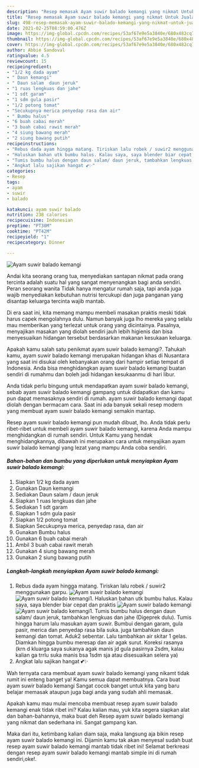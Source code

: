 ```yaml
---
description: "Resep memasak Ayam suwir balado kemangi yang nikmat Untuk Jualan"
title: "Resep memasak Ayam suwir balado kemangi yang nikmat Untuk Jualan"
slug: 498-resep-memasak-ayam-suwir-balado-kemangi-yang-nikmat-untuk-jualan
date: 2021-02-25T08:59:00.476Z
image: https://img-global.cpcdn.com/recipes/53af67e9e5a3840e/680x482cq70/ayam-suwir-balado-kemangi-foto-resep-utama.jpg
thumbnail: https://img-global.cpcdn.com/recipes/53af67e9e5a3840e/680x482cq70/ayam-suwir-balado-kemangi-foto-resep-utama.jpg
cover: https://img-global.cpcdn.com/recipes/53af67e9e5a3840e/680x482cq70/ayam-suwir-balado-kemangi-foto-resep-utama.jpg
author: Abbie Sandoval
ratingvalue: 4.5
reviewcount: 15
recipeingredient:
- "1/2 kg dada ayam"
- " Daun kemangi"
- " Daun salam  daun jeruk"
- "1 ruas lengkuas dan jahe"
- "1 sdt garam"
- "1 sdm gula pasir"
- "1/2 potong tomat"
- "Secukupnya merica penyedap rasa dan air"
- " Bumbu halus"
- "6 buah cabai merah"
- "3 buah cabai rawit merah"
- "4 siung bawang merah"
- "2 siung bawang putih"
recipeinstructions:
- "Rebus dada ayam hingga matang. Tiriskan lalu robek / suwir2 menggunakan garpu."
- "Haluskan bahan utk bumbu halus. Kalau saya, saya blender biar cepat dan praktis"
- "Tumis bumbu halus dengan daun salam/ daun jeruk, tambahkan lengkuas dan jahe (Digeprek dulu). Tumis hingga harum lalu masukan ayam suwir. Bumbui dengan garam, gula pasir, merica dan penyedap rasa bila suka. juga tambahkan daun kemangi dan tomat. Aduk2 sebentar. Lalu tambahkan air skitar 1 gelas. Diamkan hingga bumbu meresap dan air agak surut. Koreksi rasanya (krn d kluarga saya sukanya agak manis jd gula pasirnya 2sdm, kalau kalian ga trrlu suka manis bsa 1sdm sja atau disesuaikan selera ya)"
- "Angkat lalu sajikan hangat 💕✨"
categories:
- Resep
tags:
- ayam
- suwir
- balado

katakunci: ayam suwir balado 
nutrition: 238 calories
recipecuisine: Indonesian
preptime: "PT30M"
cooktime: "PT42M"
recipeyield: "1"
recipecategory: Dinner

---
```



![Ayam suwir balado kemangi](https://img-global.cpcdn.com/recipes/53af67e9e5a3840e/680x482cq70/ayam-suwir-balado-kemangi-foto-resep-utama.jpg)

Andai kita seorang orang tua, menyediakan santapan nikmat pada orang tercinta adalah suatu hal yang sangat menyenangkan bagi anda sendiri. Peran seorang  wanita Tidak hanya mengatur rumah saja, tapi anda juga wajib menyediakan kebutuhan nutrisi tercukupi dan juga panganan yang disantap keluarga tercinta wajib mantab.

Di era  saat ini, kita memang mampu membeli masakan praktis meski tidak harus capek mengolahnya dulu. Namun banyak juga lho mereka yang selalu mau memberikan yang terlezat untuk orang yang dicintainya. Pasalnya, menyajikan masakan yang diolah sendiri jauh lebih higienis dan bisa menyesuaikan hidangan tersebut berdasarkan makanan kesukaan keluarga. 



Apakah kamu salah satu penikmat ayam suwir balado kemangi?. Tahukah kamu, ayam suwir balado kemangi merupakan hidangan khas di Nusantara yang saat ini disukai oleh kebanyakan orang dari hampir setiap tempat di Indonesia. Anda bisa menghidangkan ayam suwir balado kemangi buatan sendiri di rumahmu dan boleh jadi hidangan kesukaanmu di hari libur.

Anda tidak perlu bingung untuk mendapatkan ayam suwir balado kemangi, sebab ayam suwir balado kemangi gampang untuk didapatkan dan kamu pun dapat memasaknya sendiri di rumah. ayam suwir balado kemangi dapat diolah dengan bermacam cara. Saat ini ada banyak sekali resep modern yang membuat ayam suwir balado kemangi semakin mantap.

Resep ayam suwir balado kemangi pun mudah dibuat, lho. Anda tidak perlu ribet-ribet untuk membeli ayam suwir balado kemangi, karena Anda mampu menghidangkan di rumah sendiri. Untuk Kamu yang hendak menghidangkannya, dibawah ini merupakan cara untuk menyajikan ayam suwir balado kemangi yang lezat yang mampu Anda coba sendiri.

<!--inarticleads1-->

##### Bahan-bahan dan bumbu yang diperlukan untuk menyiapkan Ayam suwir balado kemangi:

1. Siapkan 1/2 kg dada ayam
1. Gunakan  Daun kemangi
1. Sediakan  Daun salam / daun jeruk
1. Siapkan 1 ruas lengkuas dan jahe
1. Sediakan 1 sdt garam
1. Siapkan 1 sdm gula pasir
1. Siapkan 1/2 potong tomat
1. Siapkan Secukupnya merica, penyedap rasa, dan air
1. Gunakan  Bumbu halus
1. Gunakan 6 buah cabai merah
1. Ambil 3 buah cabai rawit merah
1. Gunakan 4 siung bawang merah
1. Gunakan 2 siung bawang putih




<!--inarticleads2-->

##### Langkah-langkah menyiapkan Ayam suwir balado kemangi:

1. Rebus dada ayam hingga matang. Tiriskan lalu robek / suwir2 menggunakan garpu.
<img src="https://img-global.cpcdn.com/steps/b479d23a4a986bfb/160x128cq70/ayam-suwir-balado-kemangi-langkah-memasak-1-foto.jpg" alt="Ayam suwir balado kemangi"><img src="https://img-global.cpcdn.com/steps/21bdfe611503b2f9/160x128cq70/ayam-suwir-balado-kemangi-langkah-memasak-1-foto.jpg" alt="Ayam suwir balado kemangi">1. Haluskan bahan utk bumbu halus. Kalau saya, saya blender biar cepat dan praktis
<img src="https://img-global.cpcdn.com/steps/8c99fb4c2b2d87b8/160x128cq70/ayam-suwir-balado-kemangi-langkah-memasak-2-foto.jpg" alt="Ayam suwir balado kemangi"><img src="https://img-global.cpcdn.com/steps/590224b90658d962/160x128cq70/ayam-suwir-balado-kemangi-langkah-memasak-2-foto.jpg" alt="Ayam suwir balado kemangi">1. Tumis bumbu halus dengan daun salam/ daun jeruk, tambahkan lengkuas dan jahe (Digeprek dulu). Tumis hingga harum lalu masukan ayam suwir. Bumbui dengan garam, gula pasir, merica dan penyedap rasa bila suka. juga tambahkan daun kemangi dan tomat. Aduk2 sebentar. Lalu tambahkan air skitar 1 gelas. Diamkan hingga bumbu meresap dan air agak surut. Koreksi rasanya (krn d kluarga saya sukanya agak manis jd gula pasirnya 2sdm, kalau kalian ga trrlu suka manis bsa 1sdm sja atau disesuaikan selera ya)
1. Angkat lalu sajikan hangat 💕✨




Wah ternyata cara membuat ayam suwir balado kemangi yang nikamt tidak rumit ini enteng banget ya! Kamu semua dapat membuatnya. Cara buat ayam suwir balado kemangi Sangat cocok banget untuk kita yang baru belajar memasak ataupun juga bagi anda yang sudah ahli memasak.

Apakah kamu mau mulai mencoba membuat resep ayam suwir balado kemangi enak tidak ribet ini? Kalau kalian mau, yuk kita segera siapkan alat dan bahan-bahannya, maka buat deh Resep ayam suwir balado kemangi yang nikmat dan sederhana ini. Sangat gampang kan. 

Maka dari itu, ketimbang kalian diam saja, maka langsung aja bikin resep ayam suwir balado kemangi ini. Dijamin kamu tak akan menyesal sudah buat resep ayam suwir balado kemangi mantab tidak ribet ini! Selamat berkreasi dengan resep ayam suwir balado kemangi mantab simple ini di rumah sendiri,oke!.

